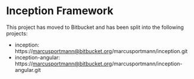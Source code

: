 # Inception Framework

This project has moved to Bitbucket and has been split into the following projects:

- inception: https://marcusportmann@bitbucket.org/marcusportmann/inception.git
- inception-angular: https://marcusportmann@bitbucket.org/marcusportmann/inception-angular.git



